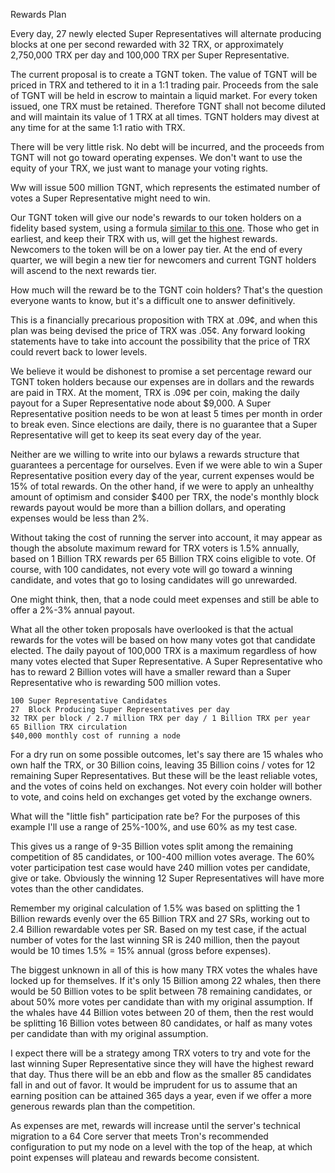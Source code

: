 Rewards Plan


Every day, 27 newly elected Super Representatives will alternate producing blocks at one per second rewarded with 32 TRX, or approximately 2,750,000 TRX per day and 100,000 TRX per Super Representative.


The current proposal is to create a TGNT token. The value of TGNT will be priced in TRX and tethered to it in a 1:1 trading pair. Proceeds from the sale of TGNT will be held in escrow to maintain a liquid market. For every token issued, one TRX must be retained. Therefore TGNT shall not become diluted and will maintain its value of 1 TRX at all times. TGNT holders may divest at any time for at the same 1:1 ratio with TRX.

There will be very little risk. No debt will be incurred, and the proceeds from TGNT will not go toward operating expenses. We don't want to use the equity of your TRX, we just want to manage your voting rights.

Ww will issue 500 million TGNT, which represents the estimated number of votes a Super Representative might need to win.

Our TGNT token will give our node's rewards to our token holders on a fidelity based system, using a formula [similar to this one](https://docs.google.com/spreadsheets/d/1Q2zNntZ7wF5Q9E2Eg1zrRR2Xsmku0GZR_cSFDVYdeI0/edit#gid=0). Those who get in earliest, and keep their TRX with us, will get the highest rewards. Newcomers to the token will be on a lower pay tier. At the end of every quarter, we will begin a new tier for newcomers and current TGNT holders will ascend to the next rewards tier. 

How much will the reward be to the TGNT coin holders? That's the question everyone wants to know, but it's a difficult one to answer definitively.

This is a financially precarious proposition with TRX at .09¢, and when this plan was being devised the price of TRX was .05¢. Any forward looking statements have to take into account the possibility that the price of TRX could revert back to lower levels. 

We believe it would be dishonest to promise a set percentage reward our TGNT token holders because our expenses are in dollars and the rewards are paid in TRX. At the moment, TRX is .09¢ per coin, making the daily payout for a Super Representative node about $9,000. A Super Representative position needs to be won at least 5 times per month in order to break even. Since elections are daily, there is no guarantee that a Super Representative will get to keep its seat every day of the year.

Neither are we willing to write into our bylaws a rewards structure that guarantees a percentage for ourselves. Even if we were able to win a Super Representative position every day of the year, current expenses would be 15% of total rewards. On the other hand, if we were to apply an unhealthy amount of optimism and consider $400 per TRX, the node's monthly block rewards payout would be more than a billion dollars, and operating expenses would be less than 2%.

Without taking the cost of running the server into account, it may appear as though the absolute maximum reward for TRX voters is 1.5% annually, based on 1 Billion TRX rewards per 65 Billion TRX coins eligible to vote. Of course, with 100 candidates, not every vote will go toward a winning candidate, and votes that go to losing candidates will go unrewarded. 

One might think, then, that a node could meet expenses and still be able to offer a 2%-3% annual payout.

What all the other token proposals have overlooked is that the actual rewards for the votes will be based on how many votes got that candidate elected. The daily payout of 100,000 TRX is a maximum regardless of how many votes elected that Super Representative. A Super Representative who has to reward 2 Billion votes will have a smaller reward than a Super Representative who is rewarding 500 million votes.

    
    100 Super Representative Candidates
    27  Block Producing Super Representatives per day
    32 TRX per block / 2.7 million TRX per day / 1 Billion TRX per year
    65 Billion TRX circulation
    $40,000 monthly cost of running a node


For a dry run on some possible outcomes, let's say there are 15 whales who own half the TRX, or 30 Billion coins, leaving 35 Billion coins / votes for 12 remaining Super Representatives. But these will be the least reliable votes, and the votes of coins held on exchanges. Not every coin holder will bother to vote, and coins held on exchanges get voted by the exchange owners. 

What will the "little fish" participation rate be? 	For the purposes of this example I'll use a range of 25%-100%, and use 60% as my test case.

This gives us a range of 9-35 Billion votes split among the remaining competition of 85 candidates, or 100-400 million votes average. The 60% voter participation test case would have 240 million votes per candidate, give or take. Obviously the winning 12 Super Representatives will have more votes than the other candidates.

Remember my original calculation of 1.5% was based on splitting the 1 Billion rewards evenly over the 65 Billion TRX and 27 SRs, working out to 2.4 Billion rewardable votes per SR. Based on my test case, if the actual number of votes for the last winning SR is 240 million, then the payout would be 10 times 1.5% = 15% annual (gross before expenses). 

The biggest unknown in all of this is how many TRX votes the whales have locked up for themselves. If it's only 15 Billion among 22 whales, then there would be 50 Billion votes to be split between 78 remaining candidates, or about 50% more votes per candidate than with my original assumption. If the whales have 44 Billion votes between 20 of them, then the rest would be splitting 16 Billion votes between 80 candidates, or half as many votes per candidate than with my original assumption.





I expect there will be a strategy among TRX voters to try and vote for the last winning Super Representative since they will have the highest reward that day. Thus there will be an ebb and flow as the smaller 85 candidates fall in and out of favor.  It would be imprudent for us to assume that an earning position can be attained 365 days a year, even if we offer a more generous rewards plan than the competition.




As expenses are met, rewards will increase until the server's technical migration to a 64 Core server that meets Tron's recommended configuration to put my node on a level with the top of the heap, at which point expenses will plateau and rewards become consistent.


